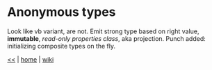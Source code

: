 # Anonymous types

Look like vb variant, are not.
Emit strong type based on right value, **immutable**, _read-only properties class_, aka projection.
Punch added: initializing composite types on the fly.

[<<](../csdotnet.md) 
|
[home](../README.md) 
| 
[wiki](https://github.com/illegitimis/Tutorial/wiki) 
